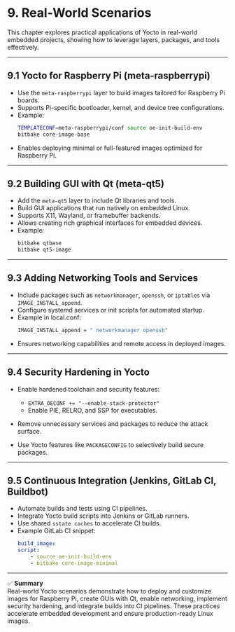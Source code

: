 # 9. Real-World Scenarios

This chapter explores practical applications of Yocto in real-world embedded projects, showing how to leverage layers, packages, and tools effectively.

---

## 9.1 Yocto for Raspberry Pi (meta-raspberrypi)

- Use the `meta-raspberrypi` layer to build images tailored for Raspberry Pi boards.
- Supports Pi-specific bootloader, kernel, and device tree configurations.
- Example:
  ```bash
  TEMPLATECONF=meta-raspberrypi/conf source oe-init-build-env
  bitbake core-image-base
  ```
- Enables deploying minimal or full-featured images optimized for Raspberry Pi.

---

## 9.2 Building GUI with Qt (meta-qt5)

- Add the `meta-qt5` layer to include Qt libraries and tools.
- Build GUI applications that run natively on embedded Linux.
- Supports X11, Wayland, or framebuffer backends.
- Allows creating rich graphical interfaces for embedded devices.
- Example:
    ```bash
    bitbake qtbase
    bitbake qt5-image
    ```

---

## 9.3 Adding Networking Tools and Services

- Include packages such as `networkmanager`, `openssh`, or `iptables` via `IMAGE_INSTALL_append`. 
- Configure systemd services or init scripts for automated startup.
- Example in local.conf:
    ```bash
    IMAGE_INSTALL_append = " networkmanager openssh"
    ```
- Ensures networking capabilities and remote access in deployed images.

---

## 9.4 Security Hardening in Yocto

- Enable hardened toolchain and security features:
    - `EXTRA_OECONF += "--enable-stack-protector"`
    - Enable PIE, RELRO, and SSP for executables.

- Remove unnecessary services and packages to reduce the attack surface.
- Use Yocto features like `PACKAGECONFIG` to selectively build secure packages.

---

## 9.5 Continuous Integration (Jenkins, GitLab CI, Buildbot)

- Automate builds and tests using CI pipelines.
- Integrate Yocto build scripts into Jenkins or GitLab runners.
- Use shared `sstate caches` to accelerate CI builds.
- Example GitLab CI snippet:
    ```yaml
    build_image:
    script:
        - source oe-init-build-env
        - bitbake core-image-minimal
    ```

---

✅ **Summary**  
Real-world Yocto scenarios demonstrate how to deploy and customize images for Raspberry Pi, create GUIs with Qt, enable networking, implement security hardening, and integrate builds into CI pipelines. These practices accelerate embedded development and ensure production-ready Linux images.
